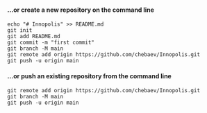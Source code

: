 #### …or create a new repository on the command line
~~~
echo "# Innopolis" >> README.md
git init
git add README.md
git commit -m "first commit"
git branch -M main
git remote add origin https://github.com/chebaev/Innopolis.git
git push -u origin main
~~~

#### …or push an existing repository from the command line
~~~
git remote add origin https://github.com/chebaev/Innopolis.git
git branch -M main
git push -u origin main
~~~
